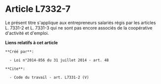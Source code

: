 # Article L7332-7

Le présent titre s'applique aux entrepreneurs salariés régis par les articles L. 7331-2 et L. 7331-3 qui ne sont pas encore
associés de la coopérative d'activité et d'emploi.

**Liens relatifs à cet article**

	**Créé par**:

	  - Loi n°2014-856 du 31 juillet 2014 - art. 48

	**Cite**:

	  - Code du travail - art. L7331-2 (V)
